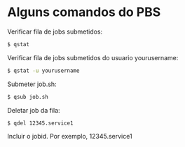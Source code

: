 # Alguns comandos do PBS

Verificar fila de jobs submetidos:

```bash
$ qstat
```


Verificar fila de jobs submetidos do usuario yourusername:

```bash
$ qstat -u yourusername
```


Submeter job.sh:

```bash
$ qsub job.sh
```


Deletar job da fila:

```bash
$ qdel 12345.service1
```
Incluir o jobid. Por exemplo, 12345.service1

